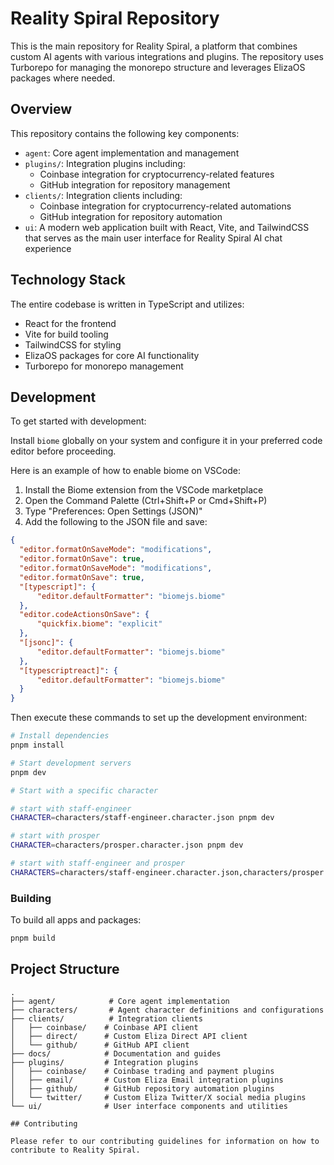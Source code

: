 # Reality Spiral Repository

This is the main repository for Reality Spiral, a platform that combines custom AI agents with various integrations and plugins. The repository uses Turborepo for managing the monorepo structure and leverages ElizaOS packages where needed.

## Overview

This repository contains the following key components:

- `agent`: Core agent implementation and management
- `plugins/`: Integration plugins including:
  - Coinbase integration for cryptocurrency-related features
  - GitHub integration for repository management
- `clients/`: Integration clients including:
  - Coinbase integration for cryptocurrency-related automations
  - GitHub integration for repository automation
- `ui`: A modern web application built with React, Vite, and TailwindCSS that serves as the main user interface for Reality Spiral AI chat experience

## Technology Stack

The entire codebase is written in TypeScript and utilizes:
- React for the frontend
- Vite for build tooling
- TailwindCSS for styling
- ElizaOS packages for core AI functionality
- Turborepo for monorepo management

## Development

To get started with development:

Install `biome` globally on your system and configure it in your preferred code editor before proceeding.

Here is an example of how to enable biome on VSCode:

1. Install the Biome extension from the VSCode marketplace
2. Open the Command Palette (Ctrl+Shift+P or Cmd+Shift+P)
3. Type "Preferences: Open Settings (JSON)"
4. Add the following to the JSON file and save:

```json
{
  "editor.formatOnSaveMode": "modifications",
  "editor.formatOnSave": true,
  "editor.formatOnSaveMode": "modifications",
  "editor.formatOnSave": true,
  "[typescript]": {
      "editor.defaultFormatter": "biomejs.biome"
  },
  "editor.codeActionsOnSave": {
      "quickfix.biome": "explicit"
  },
  "[jsonc]": {
      "editor.defaultFormatter": "biomejs.biome"
  },
  "[typescriptreact]": {
      "editor.defaultFormatter": "biomejs.biome"
  }
}
```

Then execute these commands to set up the development environment:

```sh
# Install dependencies
pnpm install

# Start development servers
pnpm dev

# Start with a specific character

# start with staff-engineer
CHARACTER=characters/staff-engineer.character.json pnpm dev

# start with prosper
CHARACTER=characters/prosper.character.json pnpm dev

# start with staff-engineer and prosper
CHARACTERS=characters/staff-engineer.character.json,characters/prosper.character.json pnpm dev
```

### Building

To build all apps and packages:

```sh
pnpm build
```

## Project Structure

```
.
├── agent/            # Core agent implementation
├── characters/       # Agent character definitions and configurations
├── clients/          # Integration clients
│   ├── coinbase/    # Coinbase API client
│   ├── direct/      # Custom Eliza Direct API client
│   └── github/      # GitHub API client
├── docs/            # Documentation and guides
├── plugins/         # Integration plugins
│   ├── coinbase/    # Coinbase trading and payment plugins
│   ├── email/       # Custom Eliza Email integration plugins
│   ├── github/      # GitHub repository automation plugins
│   └── twitter/     # Custom Eliza Twitter/X social media plugins
└── ui/              # User interface components and utilities

## Contributing

Please refer to our contributing guidelines for information on how to contribute to Reality Spiral.
